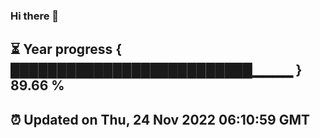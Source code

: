 ### Hi there 👋
⏳ Year progress { ██████████████████████████▁▁▁▁ } 89.66 %
---
⏰ Updated on Thu, 24 Nov 2022 06:10:59 GMT
---
